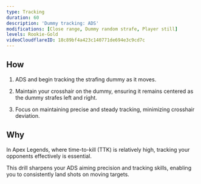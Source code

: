 ```yaml
---
type: Tracking
duration: 60
description: 'Dummy tracking: ADS'
modifications: [Close range, Dummy random strafe, Player still]
levels: Rookie-Gold
videoCloudflareID: 18c89bf4a423c140771de694e3c9cd7c
---
```


## How

1. ADS and begin tracking the strafing dummy as it moves.

2. Maintain your crosshair on the dummy, ensuring it remains centered as the dummy strafes left and right.

3. Focus on maintaining precise and steady tracking, minimizing crosshair deviation.

## Why

In Apex Legends, where time-to-kill (TTK) is relatively high, tracking your opponents effectively is essential.

This drill sharpens your ADS aiming precision and tracking skills, enabling you to consistently land shots on moving targets.
